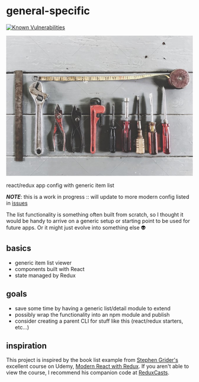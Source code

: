 # general-specific
[![Known Vulnerabilities](https://snyk.io/test/github/zanuka/general-specific/badge.svg?targetFile=package.json)](https://snyk.io/test/github/zanuka/general-specific?targetFile=package.json)

![](./img/toolbox.jpg)

react/redux app config with generic item list

**_NOTE_**: this is a work in progress :: will update to more modern config listed in [issues](https://github.com/zanuka/general-specific/issues)

The list functionality is something often built from scratch, so I thought it would be handy to arrive on a generic setup or starting point to be used for future apps. Or it might just evolve into something else :alien:

## basics
- generic item list viewer
- components built with React
- state managed by Redux

## goals
- save some time by having a generic list/detail module to extend
- possibly wrap the functionality into an npm module and publish
- consider creating a parent CLI for stuff like this (react/redux starters, etc...)

## inspiration
This project is inspired by the book list example from [Stephen Grider's](https://github.com/StephenGrider) excellent course on Udemy, [Modern React with Redux](https://www.udemy.com/react-redux). If you aren't able to view the course, I recommend his companion code at [ReduxCasts](https://github.com/StephenGrider/ReduxCasts). 
